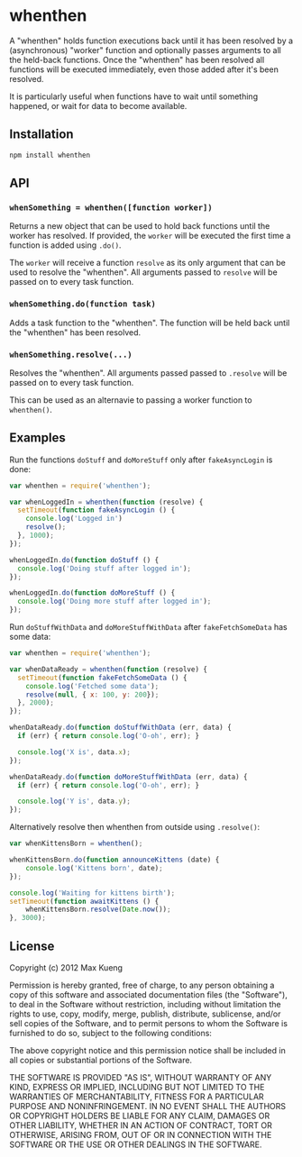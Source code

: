 whenthen
========

A "whenthen" holds function executions back until it has been resolved by a (asynchronous) "worker" function and optionally passes arguments to all the held-back functions. Once the "whenthen" has been resolved all functions will be executed immediately, even those added after it's been resolved.

It is particularly useful when functions have to wait until something happened, or wait for data to become available.

## Installation

```bash
npm install whenthen
```

## API

### `whenSomething = whenthen([function worker])`

Returns a new object that can be used to hold back functions until the worker has resolved. If provided, the `worker` will be executed the first time a function is added using `.do()`.

The `worker` will receive a function `resolve` as its only argument that can be used to resolve the "whenthen". All arguments passed to `resolve` will be passed on to every task function.

### `whenSomething.do(function task)`

Adds a task function to the "whenthen". The function will be held back until the "whenthen" has been resolved.

### `whenSomething.resolve(...)`

Resolves the "whenthen". All arguments passed passed to `.resolve` will be passed on to every task function.

This can be used as an alternavie to passing a worker function to `whenthen()`.


## Examples

Run the functions `doStuff` and `doMoreStuff` only after `fakeAsyncLogin` is done:

```javascript
var whenthen = require('whenthen');

var whenLoggedIn = whenthen(function (resolve) {
  setTimeout(function fakeAsyncLogin () {
    console.log('Logged in')
    resolve();
  }, 1000);
});

whenLoggedIn.do(function doStuff () {
  console.log('Doing stuff after logged in');
});

whenLoggedIn.do(function doMoreStuff () {
  console.log('Doing more stuff after logged in');
});
```

Run `doStuffWithData` and `doMoreStuffWithData` after `fakeFetchSomeData` has some data:

```javascript
var whenthen = require('whenthen');

var whenDataReady = whenthen(function (resolve) {
  setTimeout(function fakeFetchSomeData () {
    console.log('Fetched some data');
    resolve(null, { x: 100, y: 200});
  }, 2000);
});

whenDataReady.do(function doStuffWithData (err, data) {
  if (err) { return console.log('O-oh', err); }

  console.log('X is', data.x);
});

whenDataReady.do(function doMoreStuffWithData (err, data) {
  if (err) { return console.log('O-oh', err); }

  console.log('Y is', data.y);
});
```

Alternatively resolve then whenthen from outside using `.resolve()`:

```javascript
var whenKittensBorn = whenthen();

whenKittensBorn.do(function announceKittens (date) {
	console.log('Kittens born', date);
});

console.log('Waiting for kittens birth');
setTimeout(function awaitKittens () {
	whenKittensBorn.resolve(Date.now());
}, 3000);
```

## License

Copyright (c) 2012 Max Kueng

Permission is hereby granted, free of charge, to any person
obtaining a copy of this software and associated documentation
files (the "Software"), to deal in the Software without
restriction, including without limitation the rights to use,
copy, modify, merge, publish, distribute, sublicense, and/or sell
copies of the Software, and to permit persons to whom the
Software is furnished to do so, subject to the following
conditions:

The above copyright notice and this permission notice shall be
included in all copies or substantial portions of the Software.

THE SOFTWARE IS PROVIDED "AS IS", WITHOUT WARRANTY OF ANY KIND,
EXPRESS OR IMPLIED, INCLUDING BUT NOT LIMITED TO THE WARRANTIES
OF MERCHANTABILITY, FITNESS FOR A PARTICULAR PURPOSE AND
NONINFRINGEMENT. IN NO EVENT SHALL THE AUTHORS OR COPYRIGHT
HOLDERS BE LIABLE FOR ANY CLAIM, DAMAGES OR OTHER LIABILITY,
WHETHER IN AN ACTION OF CONTRACT, TORT OR OTHERWISE, ARISING
FROM, OUT OF OR IN CONNECTION WITH THE SOFTWARE OR THE USE OR
OTHER DEALINGS IN THE SOFTWARE.
